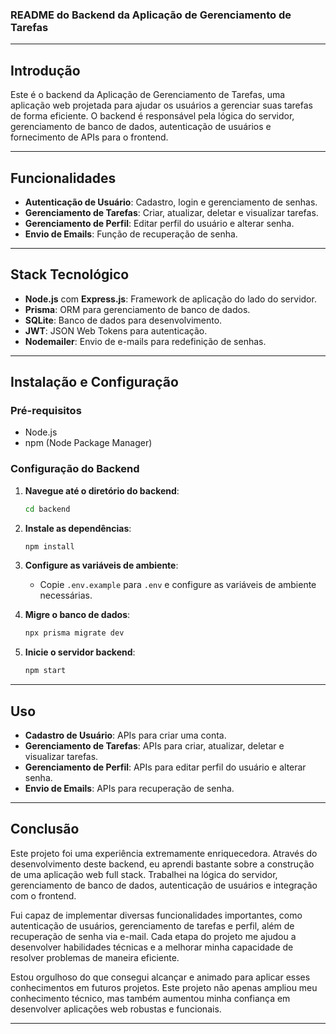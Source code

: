 ### README do Backend da Aplicação de Gerenciamento de Tarefas

---

## Introdução

Este é o backend da Aplicação de Gerenciamento de Tarefas, uma aplicação web projetada para ajudar os usuários a gerenciar suas tarefas de forma eficiente. O backend é responsável pela lógica do servidor, gerenciamento de banco de dados, autenticação de usuários e fornecimento de APIs para o frontend.

---

## Funcionalidades

- **Autenticação de Usuário**: Cadastro, login e gerenciamento de senhas.
- **Gerenciamento de Tarefas**: Criar, atualizar, deletar e visualizar tarefas.
- **Gerenciamento de Perfil**: Editar perfil do usuário e alterar senha.
- **Envio de Emails**: Função de recuperação de senha.

---

## Stack Tecnológico

- **Node.js** com **Express.js**: Framework de aplicação do lado do servidor.
- **Prisma**: ORM para gerenciamento de banco de dados.
- **SQLite**: Banco de dados para desenvolvimento.
- **JWT**: JSON Web Tokens para autenticação.
- **Nodemailer**: Envio de e-mails para redefinição de senhas.

---

## Instalação e Configuração

### Pré-requisitos

- Node.js
- npm (Node Package Manager)

### Configuração do Backend

1. **Navegue até o diretório do backend**:
    ```bash
    cd backend
    ```

2. **Instale as dependências**:
    ```bash
    npm install
    ```

3. **Configure as variáveis de ambiente**:
    - Copie `.env.example` para `.env` e configure as variáveis de ambiente necessárias.

4. **Migre o banco de dados**:
    ```bash
    npx prisma migrate dev
    ```

5. **Inicie o servidor backend**:
    ```bash
    npm start
    ```

---

## Uso

- **Cadastro de Usuário**: APIs para criar uma conta.
- **Gerenciamento de Tarefas**: APIs para criar, atualizar, deletar e visualizar tarefas.
- **Gerenciamento de Perfil**: APIs para editar perfil do usuário e alterar senha.
- **Envio de Emails**: APIs para recuperação de senha.

---

## Conclusão

Este projeto foi uma experiência extremamente enriquecedora. Através do desenvolvimento deste backend, eu aprendi bastante sobre a construção de uma aplicação web full stack. Trabalhei na lógica do servidor, gerenciamento de banco de dados, autenticação de usuários e integração com o frontend. 

Fui capaz de implementar diversas funcionalidades importantes, como autenticação de usuários, gerenciamento de tarefas e perfil, além de recuperação de senha via e-mail. Cada etapa do projeto me ajudou a desenvolver habilidades técnicas e a melhorar minha capacidade de resolver problemas de maneira eficiente.

Estou orgulhoso do que consegui alcançar e animado para aplicar esses conhecimentos em futuros projetos. Este projeto não apenas ampliou meu conhecimento técnico, mas também aumentou minha confiança em desenvolver aplicações web robustas e funcionais.

---
